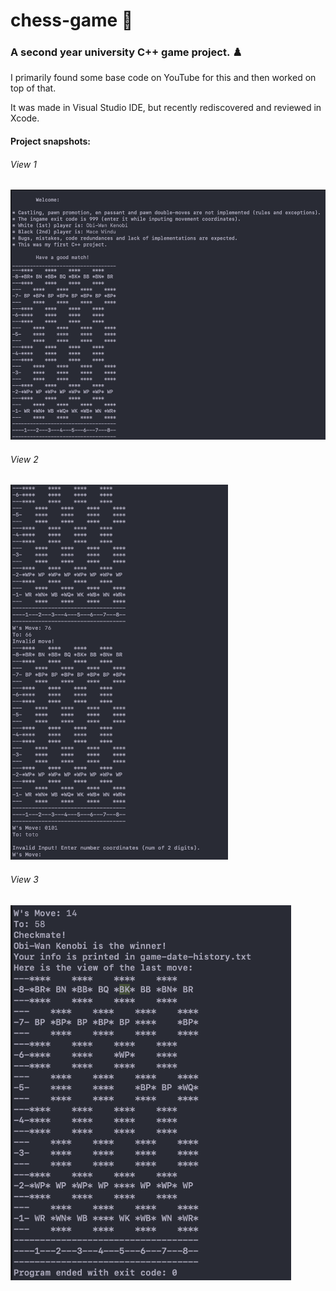 # chess-game 🏁
<h3>A second year university C++ game project. ♟️</h3>
<p>I primarily found some base code on YouTube for this and then worked on top of that.</p>
<p>It was made in Visual Studio IDE, but recently rediscovered and reviewed in Xcode.</p>

#### Project snapshots:
<h6>View 1</h6>
<img src="screen-shots/view-1.png" height="400" alt="View 1">
<h6>View 2</h6>
<img src="screen-shots/view-2.png" height="600" alt="View 2">
<h6>View 3</h6>
<img src="screen-shots/view-3.png" height="600" alt="View 3">


